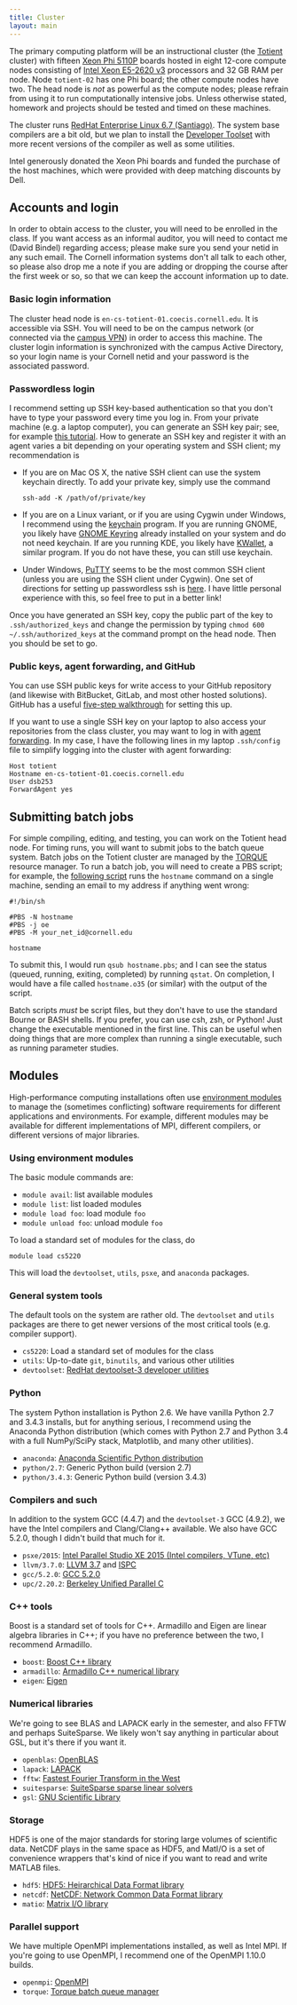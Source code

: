 ```yaml
---
title: Cluster
layout: main
---
```


The primary computing platform will be an instructional cluster (the
[Totient][totient] cluster) with fifteen [Xeon Phi 5110P][phi-spec]
boards hosted in eight 12-core compute nodes consisting of
[Intel Xeon E5-2620 v3][xeon-spec] processors and 32 GB RAM per node.
Node `totient-02` has one Phi board; the other compute nodes have two.
The head node is *not* as powerful as the compute nodes; please
refrain from using it to run computationally intensive jobs.
Unless otherwise stated, homework and projects should be tested and
timed on these machines.

The cluster runs [RedHat Enterprise Linux 6.7 (Santiago)](rhel67).
The system base compilers are a bit old, but we plan to install the
[Developer Toolset][devtools] with more recent versions of the
compiler as well as some utilities.

Intel generously donated the Xeon Phi boards and funded the purchase
of the host machines, which were provided with deep matching discounts
by Dell.

[totient]: https://en.wikipedia.org/wiki/Euler%27s_totient_function
[phi-spec]: http://ark.intel.com/products/71992/Intel-Xeon-Phi-Coprocessor-5110P-8GB-1_053-GHz-60-core
[xeon-spec]: http://ark.intel.com/products/83352/Intel-Xeon-Processor-E5-2620-v3-15M-Cache-2_40-GHz
[rhel67]: https://access.redhat.com/documentation/en-US/Red_Hat_Enterprise_Linux/6/index.html
[devtools]: https://access.redhat.com/documentation/en-US/Red_Hat_Developer_Toolset/3/index.html

## Accounts and login

In order to obtain access to the cluster, you will need to be enrolled
in the class.  If you want access as an informal auditor, you will
need to contact me (David Bindel) regarding access; please make sure
you send your netid in any such email.  The Cornell information
systems don't all talk to each other, so please also drop me a note if
you are adding or dropping the course after the first week or so, so
that we can keep the account information up to date.

### Basic login information

The cluster head node is `en-cs-totient-01.coecis.cornell.edu`.
It is accessible via SSH.  You will need to be on the campus network
(or connected via the
[campus VPN](http://www.it.cornell.edu/services/vpn/)) in order to
access this machine.  The cluster login information is synchronized
with the campus Active Directory, so your login name is your Cornell
netid and your password is the associated password.

### Passwordless login

I recommend setting up SSH key-based authentication so that you don't
have to type your password every time you log in.  From your private
machine (e.g. a laptop computer), you can generate an SSH key pair;
see, for example
[this tutorial](https://www.digitalocean.com/community/tutorials/how-to-configure-ssh-key-based-authentication-on-a-linux-server).
How to generate an SSH key and register it with an agent varies a bit
depending on your operating system and SSH client; my recommendation
is

 - If you are on Mac OS X, the native SSH client can use the system
   keychain directly.  To add your private key, simply use the command

       ssh-add -K /path/of/private/key

 - If you are on a Linux variant, or if you are using Cygwin under Windows, I
   recommend using the [keychain](http://linux.die.net/man/1/keychain)
   program. If you are running GNOME, you likely have [GNOME
   Keyring](https://en.wikipedia.org/wiki/GNOME_Keyring) already installed on
   your system and do not need keychain. If are you running KDE, you likely have
   [KWallet](https://en.wikipedia.org/wiki/KWallet), a similar program. If you
   do not have these, you can still use keychain.

 - Under Windows, [PuTTY](www.putty.org) seems to be the most common
   SSH client (unless you are using the SSH client under Cygwin).
   One set of directions for setting up passwordless ssh is
   [here](https://www.digitalocean.com/community/tutorials/how-to-create-ssh-keys-with-putty-to-connect-to-a-vps).
   I have little personal experience with this, so feel free to put
   in a better link!

Once you have generated an SSH key, copy the public part of the key to
`.ssh/authorized_keys` and change the permission by typing
`chmod 600 ~/.ssh/authorized_keys` at the command prompt on the head node.
Then you should be set to go.

### Public keys, agent forwarding, and GitHub

You can use SSH public keys for write access to your GitHub
repository (and likewise with BitBucket, GitLab, and most other
hosted solutions).  GitHub has a useful
[five-step walkthrough](https://help.github.com/articles/generating-ssh-keys/)
for setting this up.

If you want to use a single SSH key on your laptop to also access
your repositories from the class cluster, you may want to
log in with
[agent forwarding](https://developer.github.com/guides/using-ssh-agent-forwarding/).
In my case, I have the following lines in my laptop `.ssh/config` file
to simplify logging into the cluster with agent forwarding:

    Host totient
    Hostname en-cs-totient-01.coecis.cornell.edu
    User dsb253
    ForwardAgent yes

## Submitting batch jobs

For simple compiling, editing, and testing, you can work on the
Totient head node.  For timing runs, you will want to submit jobs to
the batch queue system.  Batch jobs on the Totient cluster are managed by the
[TORQUE](http://www.adaptivecomputing.com/products/open-source/torque/)
resource manager.  To run a batch job, you will need to create a PBS
script; for example, the
[following script](https://github.com/cornell-cs5220-f15/demo/blob/master/hostname.pbs)
runs the `hostname` command
on a single machine, sending an email to my address if anything went
wrong:

    #!/bin/sh

    #PBS -N hostname
    #PBS -j oe
    #PBS -M your_net_id@cornell.edu

    hostname

To submit this, I would run `qsub hostname.pbs`; and I can see the status
(queued, running, exiting, completed) by running `qstat`.  On
completion, I would have a file called `hostname.o35` (or similar)
with the output of the script.

Batch scripts *must* be script files, but they don't have to use the
standard Bourne or BASH shells.  If you prefer, you can use csh, zsh,
or Python!  Just change the executable mentioned in the first line.
This can be useful when doing things that are more complex than
running a single executable, such as running parameter studies.

## Modules

High-performance computing installations often use
[environment modules](http://modules.sourceforge.net/) to manage the
(sometimes conflicting) software requirements for different
applications and environments.  For example, different modules may be
available for different implementations of MPI, different compilers,
or different versions of major libraries.

### Using environment modules

The basic module commands are:

- `module avail`: list available modules
- `module list`: list loaded modules
- `module load foo`: load module `foo`
- `module unload foo`: unload module `foo`

To load a standard set of modules for the class, do

    module load cs5220

This will load the `devtoolset`, `utils`, `psxe`, and `anaconda` packages.

### General system tools

The default tools on the system are rather old.  The `devtoolset` and
`utils` packages are there to get newer versions of the most critical
tools (e.g. compiler support).

- `cs5220`: Load a standard set of modules for the class
- `utils`: Up-to-date `git`, `binutils`, and various other utilities
- `devtoolset`: [RedHat devtoolset-3 developer utilities][devtoolset]

[devtoolset]: https://www.softwarecollections.org/en/scls/rhscl/devtoolset-3/

### Python

The system Python installation is Python 2.6.  We have vanilla Python
2.7 and 3.4.3 installs, but for anything serious, I recommend using
the Anaconda Python distribution (which comes with Python 2.7 and
Python 3.4 with a full NumPy/SciPy stack, Matplotlib, and many other
utilities).

- `anaconda`: [Anaconda Scientific Python distribution][anaconda]
- `python/2.7`: Generic Python build (version 2.7)
- `python/3.4.3`: Generic Python build (version 3.4.3)

[anaconda]: https://store.continuum.io/cshop/anaconda/

### Compilers and such

In addition to the system GCC (4.4.7) and the `devtoolset-3` GCC
(4.9.2), we have the Intel compilers and Clang/Clang++ available.
We also have GCC 5.2.0, though I didn't build that much for it.

- `psxe/2015`: [Intel Parallel Studio XE 2015 (Intel compilers, VTune, etc)][psxe]
- `llvm/3.7.0`: [LLVM 3.7][llvm] and [ISPC][ispc]
- `gcc/5.2.0`: [GCC 5.2.0][gcc5]
- `upc/2.20.2`: [Berkeley Unified Parallel C][upc]

[psxe]: https://software.intel.com/en-us/intel-parallel-studio-xe
[gcc5]: https://gcc.gnu.org/gcc-5/
[llvm]: http://llvm.org/
[ispc]: https://ispc.github.io/
[upc]: http://upc.lbl.gov/

### C++ tools

Boost is a standard set of tools for C++.  Armadillo and Eigen are
linear algebra libraries in C++; if you have no preference between
the two, I recommend Armadillo.

- `boost`: [Boost C++ library][boost]
- `armadillo`: [Armadillo C++ numerical library][armadillo]
- `eigen`: [Eigen][eigen]

[boost]: http://www.boost.org/
[armadillo]: http://arma.sourceforge.net/
[eigen]: http://eigen.tuxfamily.org/index.php?title=Main_Page

### Numerical libraries

We're going to see BLAS and LAPACK early in the semester, and also
FFTW and perhaps SuiteSparse.  We likely won't say anything in
particular about GSL, but it's there if you want it.

- `openblas`: [OpenBLAS][openblas]
- `lapack`: [LAPACK][lapack]
- `fftw`: [Fastest Fourier Transform in the West][fftw]
- `suitesparse`: [SuiteSparse sparse linear solvers][suitesparse]
- `gsl`: [GNU Scientific Library][gsl]

[openblas]: http://www.openblas.net/
[lapack]: http://www.netlib.org/lapack/
[fftw]: http://www.fftw.org/
[gsl]: http://www.gnu.org/software/gsl/
[suitesparse]: http://faculty.cse.tamu.edu/davis/suitesparse.html

### Storage

HDF5 is one of the major standards for storing large volumes of
scientific data.  NetCDF plays in the same space as HDF5, and
MatI/O is a set of convenience wrappers that's kind of nice if
you want to read and write MATLAB files.

- `hdf5`: [HDF5: Heirarchical Data Format library][hdf5]
- `netcdf`: [NetCDF: Network Common Data Format library][netcdf]
- `matio`: [Matrix I/O library][matio]

[hdf5]: https://www.hdfgroup.org/HDF5/
[netcdf]: http://www.unidata.ucar.edu/software/netcdf/
[matio]: http://sourceforge.net/projects/matio/

### Parallel support

We have multiple OpenMPI implementations installed, as well as Intel
MPI.  If you're going to use OpenMPI, I recommend one of the OpenMPI
1.10.0 builds.

- `openmpi`: [OpenMPI][openmpi]
- `torque`: [Torque batch queue manager][torque]

[openmpi]: http://www.open-mpi.org/
[torque]: http://www.adaptivecomputing.com/products/open-source/torque/
